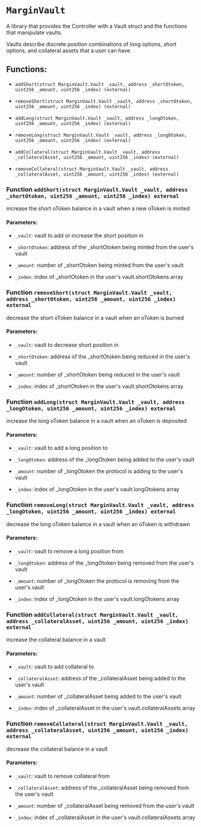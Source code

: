 # `MarginVault`

A library that provides the Controller with a Vault struct and the functions that manipulate vaults.

Vaults describe discrete position combinations of long options, short options, and collateral assets that a user can have.

## Functions:

- `addShort(struct MarginVault.Vault _vault, address _shortOtoken, uint256 _amount, uint256 _index) (external)`

- `removeShort(struct MarginVault.Vault _vault, address _shortOtoken, uint256 _amount, uint256 _index) (external)`

- `addLong(struct MarginVault.Vault _vault, address _longOtoken, uint256 _amount, uint256 _index) (external)`

- `removeLong(struct MarginVault.Vault _vault, address _longOtoken, uint256 _amount, uint256 _index) (external)`

- `addCollateral(struct MarginVault.Vault _vault, address _collateralAsset, uint256 _amount, uint256 _index) (external)`

- `removeCollateral(struct MarginVault.Vault _vault, address _collateralAsset, uint256 _amount, uint256 _index) (external)`

### Function `addShort(struct MarginVault.Vault _vault, address _shortOtoken, uint256 _amount, uint256 _index) external`

increase the short oToken balance in a vault when a new oToken is minted

#### Parameters:

- `_vault`: vault to add or increase the short position in

- `_shortOtoken`: address of the _shortOtoken being minted from the user's vault

- `_amount`: number of _shortOtoken being minted from the user's vault

- `_index`: index of _shortOtoken in the user's vault.shortOtokens array

### Function `removeShort(struct MarginVault.Vault _vault, address _shortOtoken, uint256 _amount, uint256 _index) external`

decrease the short oToken balance in a vault when an oToken is burned

#### Parameters:

- `_vault`: vault to decrease short position in

- `_shortOtoken`: address of the _shortOtoken being reduced in the user's vault

- `_amount`: number of _shortOtoken being reduced in the user's vault

- `_index`: index of _shortOtoken in the user's vault.shortOtokens array

### Function `addLong(struct MarginVault.Vault _vault, address _longOtoken, uint256 _amount, uint256 _index) external`

increase the long oToken balance in a vault when an oToken is deposited

#### Parameters:

- `_vault`: vault to add a long position to

- `_longOtoken`: address of the _longOtoken being added to the user's vault

- `_amount`: number of _longOtoken the protocol is adding to the user's vault

- `_index`: index of _longOtoken in the user's vault.longOtokens array

### Function `removeLong(struct MarginVault.Vault _vault, address _longOtoken, uint256 _amount, uint256 _index) external`

decrease the long oToken balance in a vault when an oToken is withdrawn

#### Parameters:

- `_vault`: vault to remove a long position from

- `_longOtoken`: address of the _longOtoken being removed from the user's vault

- `_amount`: number of _longOtoken the protocol is removing from the user's vault

- `_index`: index of _longOtoken in the user's vault.longOtokens array

### Function `addCollateral(struct MarginVault.Vault _vault, address _collateralAsset, uint256 _amount, uint256 _index) external`

increase the collateral balance in a vault

#### Parameters:

- `_vault`: vault to add collateral to

- `_collateralAsset`: address of the _collateralAsset being added to the user's vault

- `_amount`: number of _collateralAsset being added to the user's vault

- `_index`: index of _collateralAsset in the user's vault.collateralAssets array

### Function `removeCollateral(struct MarginVault.Vault _vault, address _collateralAsset, uint256 _amount, uint256 _index) external`

decrease the collateral balance in a vault

#### Parameters:

- `_vault`: vault to remove collateral from

- `_collateralAsset`: address of the _collateralAsset being removed from the user's vault

- `_amount`: number of _collateralAsset being removed from the user's vault

- `_index`: index of _collateralAsset in the user's vault.collateralAssets array

